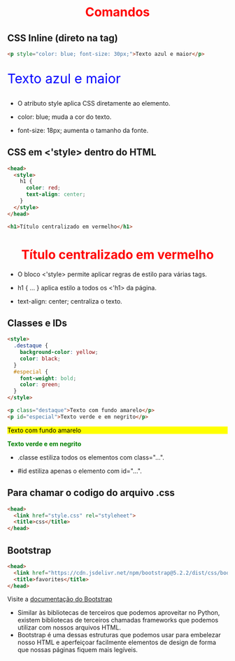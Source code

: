 # Comandos

## CSS Inline (direto na tag)
```html
<p style="color: blue; font-size: 30px;">Texto azul e maior</p>
```
<p style="color: blue; font-size: 30px;">Texto azul e maior</p>

- O atributo style aplica CSS diretamente ao elemento.

- color: blue; muda a cor do texto.

- font-size: 18px; aumenta o tamanho da fonte.

## CSS em <'style> dentro do HTML
```html
<head>
  <style>
    h1 {
      color: red;
      text-align: center;
    }
  </style>
</head>

<h1>Título centralizado em vermelho</h1>
```

<head>
  <style>
    h1 {
      color: red;
      text-align: center;
    }
  </style>
</head>

<h1>Título centralizado em vermelho</h1>

- O bloco <'style> permite aplicar regras de estilo para várias tags.

- h1 { ... } aplica estilo a todos os <'h1> da página.

- text-align: center; centraliza o texto.

## Classes e IDs
```html
<style>
  .destaque {
    background-color: yellow;
    color: black;
  }
  #especial {
    font-weight: bold;
    color: green;
  }
</style>

<p class="destaque">Texto com fundo amarelo</p>
<p id="especial">Texto verde e em negrito</p>
```
<style>
  .destaque {
    background-color: yellow;
    color: black;
  }
  #especial {
    font-weight: bold;
    color: green;
  }
</style>

<p class="destaque">Texto com fundo amarelo</p>
<p id="especial">Texto verde e em negrito</p>

- .classe estiliza todos os elementos com class="...".

- #id estiliza apenas o elemento com id="...".

## Para chamar o codigo do arquivo .css
```html
<head>
  <link href="style.css" rel="styleheet">
  <title>css</title>
</head>
```

## Bootstrap
```html
<head>
  <link href="https://cdn.jsdelivr.net/npm/bootstrap@5.2.2/dist/css/bootstrap.min.css" rel="stylesheet" integrity="sha384-Zenh87qX5JnK2Jl0vWa8Ck2rdkQ2Bzep5IDxbcnCeuOxjzrPF/et3URy9Bv1WTRi" crossorigin="anonymous">
  <title>favorites</title>
</head>
```
Visite a <a href="https://getbootstrap.com/docs/4.1/getting-started/introduction/" >documentação do Bootstrap</a>

- Similar às bibliotecas de terceiros que podemos aproveitar no Python, existem bibliotecas de terceiros chamadas frameworks que podemos utilizar com nossos arquivos HTML.
- Bootstrap é uma dessas estruturas que podemos usar para embelezar nosso HTML e aperfeiçoar facilmente elementos de design de forma que nossas páginas fiquem mais legíveis.